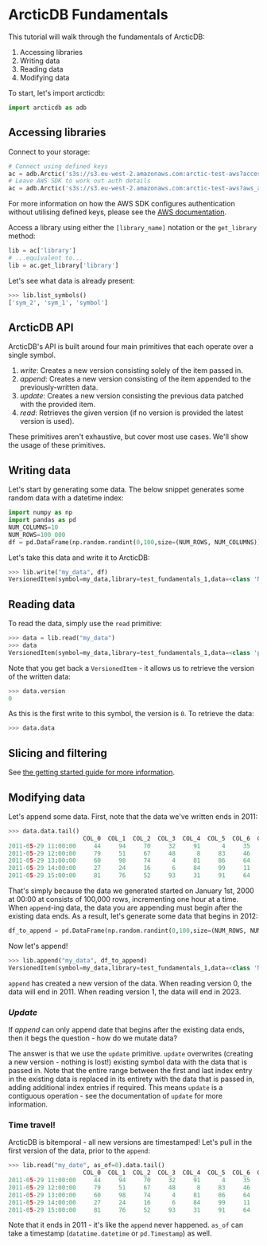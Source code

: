 # ArcticDB Fundamentals

This tutorial will walk through the fundamentals of ArcticDB:

1. Accessing libraries
2. Writing data
3. Reading data
4. Modifying data

To start, let's import arcticdb:

```python
import arcticdb as adb
```

## Accessing libraries

Connect to your storage:

```python
# Connect using defined keys
ac = adb.Arctic('s3s://s3.eu-west-2.amazonaws.com:arctic-test-aws?access=<access key>&secret=<secret key>')
# Leave AWS SDK to work out auth details 
ac = adb.Arctic('s3s://s3.eu-west-2.amazonaws.com:arctic-test-aws?aws_auth=true)
```

For more information on how the AWS SDK configures authentication without utilising defined keys, please see the [AWS documentation](https://docs.aws.amazon.com/cli/latest/userguide/cli-configure-files.html).

Access a library using either the `[library_name]` notation or the `get_library` method:

```python
lib = ac['library']
# ...equivalent to...
lib = ac.get_library['library']
```

Let's see what data is already present:

```python
>>> lib.list_symbols()
['sym_2', 'sym_1', 'symbol']
```

## ArcticDB API

ArcticDB's API is built around four main primitives that each operate over a single symbol.

1. *write*: Creates a new version consisting solely of the item passed in.
2. *append*: Creates a new version consisting of the item appended to the previously-written data.
3. *update*: Creates a new version consisting the previous data patched with the provided item.
4. *read*: Retrieves the given version (if no version is provided the latest version is used).

These primitives aren't exhaustive, but cover most use cases. We'll show the usage of these primitives.

## Writing data

Let's start by generating some data. The below snippet generates some random data with a datetime index:

```python
import numpy as np
import pandas as pd
NUM_COLUMNS=10
NUM_ROWS=100_000
df = pd.DataFrame(np.random.randint(0,100,size=(NUM_ROWS, NUM_COLUMNS)), columns=[f"COL_{i}" for i in range(NUM_COLUMNS)], index=pd.date_range('2000', periods=NUM_ROWS, freq='h'))
```

Let's take this data and write it to ArcticDB:

```python
>>> lib.write("my_data", df)
VersionedItem(symbol=my_data,library=test_fundamentals_1,data=<class 'NoneType'>,version=0,metadata=None,host=local)
```

## Reading data

To read the data, simply use the `read` primitive:

```python
>>> data = lib.read("my_data")
>>> data
VersionedItem(symbol=my_data,library=test_fundamentals_1,data=<class 'pandas.core.frame.DataFrame'>,version=0,metadata=None,host=local)
```

Note that you get back a `VersionedItem` - it allows us to retrieve the version of the written data:

```python
>>> data.version
0
```

As this is the first write to this symbol, the version is `0`. To retrieve the data:

```python
>>> data.data
```

## Slicing and filtering

See [the getting started guide for more information](../index.md#slicing-and-filtering).

## Modifying data

Let's append some data. First, note that the data we've written ends in 2011:

```python
>>> data.data.tail()
                     COL_0  COL_1  COL_2  COL_3  COL_4  COL_5  COL_6  COL_7  COL_8  COL_9
2011-05-29 11:00:00     44     94     70     32     91      4     35     19     74     53
2011-05-29 12:00:00     79     51     67     48      8     83     46     54     86     38
2011-05-29 13:00:00     60     98     74      4     81     86     64     78     13     32
2011-05-29 14:00:00     27     24     16      6     84     99     11     94     29      4
2011-05-29 15:00:00     81     76     52     93     31     91     64      2     26     78
```

That's simply because the data we generated started on January 1st, 2000 at 00:00 at consists of 100,000 rows, incrementing one hour at a time. When `append`-ing data, the data you are appending must begin 
after the existing data ends. As a result, let's generate some data that begins in 2012:

```python
df_to_append = pd.DataFrame(np.random.randint(0,100,size=(NUM_ROWS, NUM_COLUMNS)), columns=[f"COL_{i}" for i in range(NUM_COLUMNS)], index=pd.date_range('2012', periods=NUM_ROWS, freq='h'))
```

Now let's append!

```python
>>> lib.append("my_data", df_to_append)
VersionedItem(symbol=my_data,library=test_fundamentals_1,data=<class 'NoneType'>,version=1,metadata=None,host=local)
```

`append` has created a new version of the data. When reading version 0, the data will end in 2011. When reading version 1, the data will end in 2023.

### *Update*

If *append* can only append date that begins after the existing data ends, then it begs the question - how do we mutate data?

The answer is that we use the `update` primitive. `update` overwrites (creating a new version - nothing is lost!) existing symbol data with the data that is passed in. 
Note that the entire range between the first and last index entry in the existing data is replaced in its entirety with the data that is passed in, adding additional index entries if
required. This means `update` is a contiguous operation - see the documentation of `update` for more information.

### Time travel!

ArcticDB is bitemporal - all new versions are timestamped! Let's pull in the first version of the data, prior to the `append`:

```python
>>> lib.read("my_date", as_of=0).data.tail()
                     COL_0  COL_1  COL_2  COL_3  COL_4  COL_5  COL_6  COL_7  COL_8  COL_9
2011-05-29 11:00:00     44     94     70     32     91      4     35     19     74     53
2011-05-29 12:00:00     79     51     67     48      8     83     46     54     86     38
2011-05-29 13:00:00     60     98     74      4     81     86     64     78     13     32
2011-05-29 14:00:00     27     24     16      6     84     99     11     94     29      4
2011-05-29 15:00:00     81     76     52     93     31     91     64      2     26     78
```

Note that it ends in 2011 - it's like the `append` never happened. `as_of` can take a timestamp (`datatime.datetime` or `pd.Timestamp`) as well.
